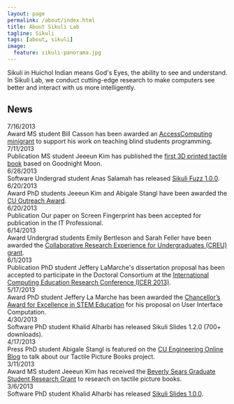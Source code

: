 ```yaml
---
layout: page
permalink: /about/index.html
title: About Sikuli Lab
tagline: Sikuli
tags: [about, sikuli]
image:
  feature: sikuli-panorama.jpg
---
```


Sikuli in Huichol Indian means God's Eyes, the ability to see and understand.  In Sikuli Lab, we conduct cutting-edge research to make computers see better and interact with us more intelligently.

## News

<div class="row">
  <div class="col-lg-2 text-right">
	<span class="date">7/16/2013</span>
  </div>
  <div class="col-lg-10">
	<span class="label label-success">Award</span>
	MS student Bill Casson has been awarded an <a href="http://www.washington.edu/accesscomputing/minigrant.html">AccessComputing minigrant</a> to support his work on teaching blind students programming.  
  </div>
</div>

<div class="row">
  <div class="col-lg-2 text-right">
	<span class="date">7/11/2013</span>
  </div>
  <div class="col-lg-10">
	<span class="label label-danger">Publication</span> 
	MS student Jeeeun Kim has published the <a href="http://www.tactilepicturebooks.org/books.html">first 3D printed tactile book</a> based on Goodnight Moon.
  </div>
</div>

<div class="row">
  <div class="col-lg-2 text-right">
	<span class="date">6/26/2013</span>
  </div>
  <div class="col-lg-10">
	<span class="label label-info">Software</span> 
Undergrad student Anas Salamah has released <a href="https://code.google.com/p/sikuli-api/wiki/SikuliFuzz">Sikuli Fuzz 1.0.0</a>.
  </div>
</div>

<div class="row">
  <div class="col-lg-2 text-right">
	<span class="date">6/20/2013</span>
  </div>
  <div class="col-lg-10">
<span class="label label-success">Award</span> 
PhD students Jeeeun Kim and Abigale Stangl have been awarded the <a href="http://outreach.colorado.edu/programs/details/id/598">CU Outreach Award</a>.  </div>
</div>

<div class="row">
  <div class="col-lg-2 text-right">
<span class="date">6/20/2013</span>
  </div>
  <div class="col-lg-10">
<span class="label label-danger">Publication</span> 
Our paper on Screen Fingerprint has been accepted for publication
in the IT Professional.
  </div>
</div>

<div class="row">
  <div class="col-lg-2 text-right">
<span class="date">6/14/2013</span>
  </div>
  <div class="col-lg-10">
<span class="label label-success">Award</span>
Undergrad students Emily Bertleson and Sarah Feller have been awarded the <a href="http://cra-w.org/ArticleDetails/tabid/77/ArticleID/51/Default.aspx">Collaborative Research Experience for Undergraduates (CREU) grant</a>.
  </div>
</div>


<div class="row">
  <div class="col-lg-2 text-right">
<span class="date">6/1/2013</span>
  </div>
  <div class="col-lg-10">
<span class="label label-danger">Publication</span> 
PhD student Jeffery LaMarche's dissertation proposal has been accepted to participate in the Doctoral Consortium at the <a href="http://icer.hosting.acm.org/">International Computing Education Research Conference (ICER 2013)</a>.
  </div>
</div>


<div class="row">
  <div class="col-lg-2 text-right">
<span class="date">5/17/2013</span>
  </div>
  <div class="col-lg-10">
<span class="label label-success">Award</span>
PhD student Jeffery La Marche has been awarded the <a href="http://www.colorado.edu/csl/gradfunding.html">Chancellor’s Award for Excellence in STEM Education</a> for his proposal on User Interface Computation.
  </div>
</div>

<div class="row">
  <div class="col-lg-2 text-right">
<span class="date">4/30/2013</span>
  </div>
  <div class="col-lg-10">
<span class="label label-info">Software</span>
PhD student Khalid Alharbi has released Sikuli Slides 1.2.0 (700+ downloads).
  </div>
</div>

<div class="row">
  <div class="col-lg-2 text-right">
<span class="date">4/17/2013</span>
  </div>
  <div class="col-lg-10">
<span class="label label-warning">Press</span>
PhD student Abigale Stangl is featured on the <a href="http://coloradodistance.com/blog/bid/264279/Exploring-3D-Tactile-Technologies-for-Visually-Impaired-Children">CU Engineering Online Blog</a> to talk about our Tactile Picture Books project.
  </div>
</div>

<div class="row">
  <div class="col-lg-2 text-right">
<span class="date">3/11/2013</span>
  </div>
  <div class="col-lg-10">
<span class="label label-success">Award</span> 
 MS student Jeeeun Kim has received the <a href="https://competitions.colorado.edu/competitions/Bev_Sears_12-13/application.php">Beverly Sears Graduate Student Research Grant</a> to research on tactile picture books.
  </div>
</div>

<div class="row">
  <div class="col-lg-2 text-right">
<span class="date">3/6/2013</span>
  </div>
  <div class="col-lg-10">
<span class="label label-info">Software</span>
  PhD student Khalid Alharbi has released <a href="https://code.google.com/p/sikuli-api/wiki/SikuliSlides">Sikuli Slides 1.0.0</a>.
  </div>
</div>
